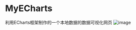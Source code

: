 # MyECharts
利用ECharts框架制作的一个本地数据的数据可视化网页
![image](https://github.com/githubsgeek/MyECharts/blob/master/images/Finally.jpg)
